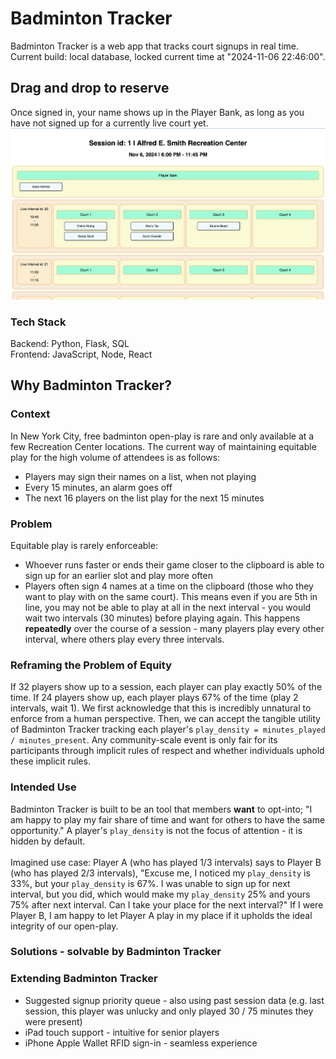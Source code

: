 # Badminton Tracker
Badminton Tracker is a web app that tracks court signups in real time. \
Current build: local database, locked current time at "2024-11-06 22:46:00".

## Drag and drop to reserve
Once signed in, your name shows up in the Player Bank, as long as you have not signed up for a currently live court yet.
![Badminton Tracker: Session Page](/resources/badminton-tracker.png)

### Tech Stack
Backend: Python, Flask, SQL \
Frontend: JavaScript, Node, React

## Why Badminton Tracker?

### Context
In New York City, free badminton open-play is rare and only available at a few Recreation Center locations. The current way of maintaining equitable play for the high volume of attendees is as follows:
* Players may sign their names on a list, when not playing
* Every 15 minutes, an alarm goes off
* The next 16 players on the list play for the next 15 minutes

### Problem
Equitable play is rarely enforceable:
* Whoever runs faster or ends their game closer to the clipboard is able to sign up for an earlier slot and play more often
* Players often sign 4 names at a time on the clipboard (those who they want to play with on the same court). This means even if you are 5th in line, you may not be able to play at all in the next interval - you would wait two intervals (30 minutes) before playing again. This happens **repeatedly** over the course of a session - many players play every other interval, where others play every three intervals.

### Reframing the Problem of Equity
If 32 players show up to a session, each player can play exactly 50% of the time. If 24 players show up, each player plays 67% of the time (play 2 intervals, wait 1).
We first acknowledge that this is incredibly unnatural to enforce from a human perspective. Then, we can accept the tangible utility of Badminton Tracker tracking each player's `play_density = minutes_played / minutes_present`. Any community-scale event is only fair for its participants through implicit rules of respect and whether individuals uphold these implicit rules.

### Intended Use
Badminton Tracker is built to be an tool that members **want** to opt-into; "I am happy to play my fair share of time and want for others to have the same opportunity." A player's `play_density` is not the focus of attention - it is hidden by default. \
\
Imagined use case: Player A (who has played 1/3 intervals) says to Player B (who has played 2/3 intervals), "Excuse me, I noticed my `play_density` is 33%, but your `play_density` is 67%. I was unable to sign up for next interval, but you did, which would make my `play_density` 25% and yours 75% after next interval. Can I take your place for the next interval?" If I were Player B, I am happy to let Player A play in my place if it upholds the ideal integrity of our open-play.


### Solutions - solvable by Badminton Tracker

### Extending Badminton Tracker
* Suggested signup priority queue - also using past session data (e.g. last session, this player was unlucky and only played 30 / 75 minutes they were present)
* iPad touch support - intuitive for senior players
* iPhone Apple Wallet RFID sign-in - seamless experience
